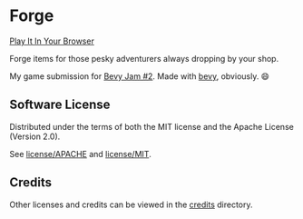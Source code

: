 # Forge

[Play It In Your Browser](https://cleancut.github.io/forge)

Forge items for those pesky adventurers always dropping by your shop.

My game submission for [Bevy Jam #2](https://itch.io/jam/bevy-jam-2). Made with [bevy], obviously. 😄

## Software License

Distributed under the terms of both the MIT license and the Apache License (Version 2.0).

See [license/APACHE](license/APACHE) and [license/MIT](license/MIT).

## Credits

Other licenses and credits can be viewed in the [credits](./credits) directory.

[bevy]: https://bevyengine.org/
[bevy-learn]: https://bevyengine.org/learn/
[bevy-discord]: https://discord.gg/bevy
[nikl-twitter]: https://twitter.com/nikl_me
[firefox-sound-issue]: https://github.com/NiklasEi/bevy_kira_audio/issues/9
[Bevy Cheat Book]: https://bevy-cheatbook.github.io/introduction.html
[`wasm-server-runner`]: https://github.com/jakobhellermann/wasm-server-runner
[trunk]: https://trunkrs.dev/
